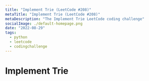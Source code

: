 ```yaml
---
title: "Implement Trie (LeetCode #208)"
metaTitle: "Implement Trie (LeetCode #208)"
metaDescription: "The Implement Trie LeetCode coding challenge"
socialImage: ./default-homepage.png
date: "2022-08-29"
tags:
  - python
  - leetcode
  - codingchallenge
---
```


# Implement Trie
